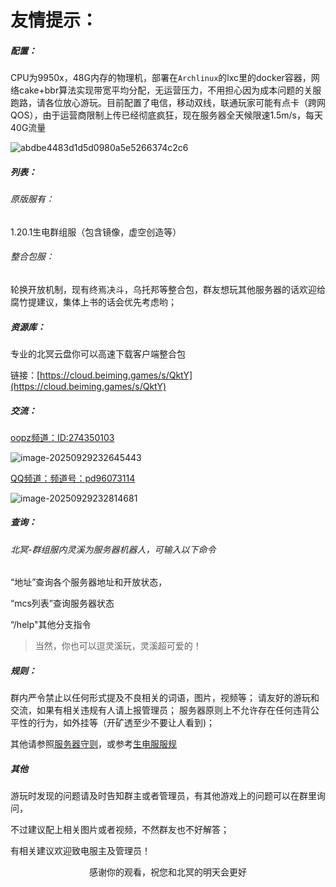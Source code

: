 # 友情提示：

##### 配置：

CPU为9950x，48G内存的物理机，部署在`Archlinux`的lxc里的docker容器，网络cake+bbr算法实现带宽平均分配，无运营压力，不用担心因为成本问题的关服跑路，请各位放心游玩。目前配置了电信，移动双线，联通玩家可能有点卡（跨网QOS），由于运营商限制上传已经彻底疯狂，现在服务器全天候限速1.5m/s，每天40G流量

![abdbe4483d1d5d0980a5e5266374c2c6](https://bu.dusays.com/2025/09/29/68daac905a180.webp)

##### 列表：

###### 原版服有：

1.20.1生电群组服（包含镜像，虚空创造等）

###### 整合包服：

轮换开放机制，现有终焉决斗，乌托邦等整合包，群友想玩其他服务器的话欢迎给腐竹提建议，集体上书的话会优先考虑哟；

##### 资源库：

专业的北冥云盘你可以高速下载客户端整合包

链接：[https://cloud.beiming.games/s/QktY](https://cloud.beiming.games/s/QktY)

##### 交流：

[oopz频道：ID:274350103](https://oopz.cn/i/gIWRxQ)

![image-20250929232645443](https://bu.dusays.com/2025/09/29/68daa53add074.webp)

[QQ频道：频道号：pd96073114](https://pd.qq.com/s/5zz2s1w8j)

![image-20250929232814681](https://bu.dusays.com/2025/09/29/68daa58d0e1bb.webp)

##### 查询：

###### 北冥-群组服内灵溪为服务器机器人，可输入以下命令

“地址”查询各个服务器地址和开放状态，

“mcs列表”查询服务器状态

“/help"其他分支指令

> 当然，你也可以逗灵溪玩，灵溪超可爱的！

##### 规则：

群内严令禁止以任何形式提及不良相关的词语，图片，视频等；
请友好的游玩和交流，如果有相关违规有人请上报管理员；
服务器原则上不允许存在任何违背公平性的行为，如外挂等（开矿透至少不要让人看到)；

其他请参照[服务器守则](https://docs.beiming.games/1-%E6%9C%8D%E5%8A%A1%E5%99%A8%E6%80%BB%E4%BD%93/1.2-%E6%9C%8D%E5%8A%A1%E5%99%A8%E5%AE%88%E5%88%99.html)，或参考[生电服服规](https://docs.beiming.games/2-%E7%94%9F%E7%94%B5%E7%BE%A4%E7%BB%84%E6%9C%8D/2.2-%E7%94%9F%E7%94%B5%E6%9C%8D%E6%9C%8D%E8%A7%84.html)

##### 其他

游玩时发现的问题请及时告知群主或者管理员，有其他游戏上的问题可以在群里询问，

不过建议配上相关图片或者视频，不然群友也不好解答；

有相关建议欢迎致电服主及管理员！

<center>感谢你的观看，祝您和北冥的明天会更好</center>